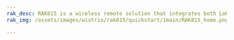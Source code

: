 ```yaml
---
rak_desc: RAK815 is a wireless remote solution that integrates both LoRaWAN 1.0.2 protocol and Bluetooth 5.0, supporting the LoRaWAN working mode and Bluetooth transparent transmission up to 300 meters. This board is in the standard Arduino form factor with built-in GPS, acceleration, temperature, and humidity sensor.
rak_img: /assets/images/wistrio/rak815/quickstart/1main/RAK815_home.png

---
```


<rk-redirect to="/Product-Categories/WisTrio/RAK815/Overview/" />